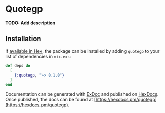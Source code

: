 # Quotegp

**TODO: Add description**

## Installation

If [available in Hex](https://hex.pm/docs/publish), the package can be installed
by adding `quotegp` to your list of dependencies in `mix.exs`:

```elixir
def deps do
  [
    {:quotegp, "~> 0.1.0"}
  ]
end
```

Documentation can be generated with [ExDoc](https://github.com/elixir-lang/ex_doc)
and published on [HexDocs](https://hexdocs.pm). Once published, the docs can
be found at [https://hexdocs.pm/quotegp](https://hexdocs.pm/quotegp).

